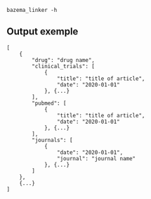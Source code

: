 

    bazema_linker -h


## Output exemple
    [
        {
            "drug": "drug name",
            "clinical_trials": [
                {
                    "title": "title of article",
                    "date": "2020-01-01"
                }, {...}
            ],
            "pubmed": [
                {
                    "title": "title of article",
                    "date": "2020-01-01"
                }, {...}
            ],
            "journals": [
                {
                    "date": "2020-01-01",
                    "journal": "journal name"
                }, {...}
            ]
        },
        {...}
    ]
